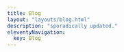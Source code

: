 ```yaml
---
title: Blog
layout: "layouts/blog.html"
description: "sporadically updated."
eleventyNavigation:
  key: Blog
---
```


